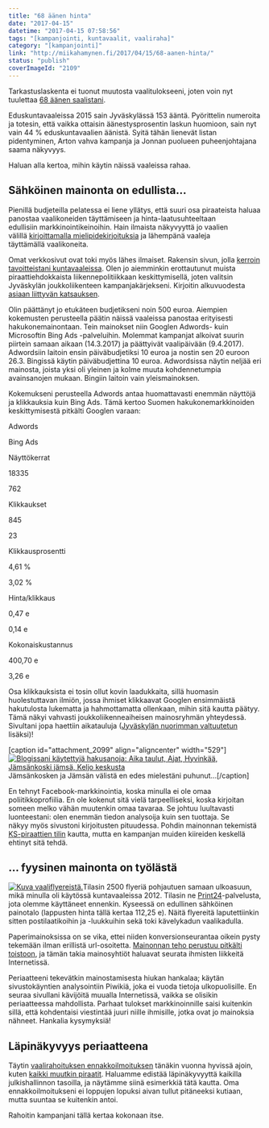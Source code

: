 ```yaml
---
title: "68 äänen hinta"
date: "2017-04-15"
datetime: "2017-04-15 07:58:56"
tags: "[kampanjointi, kuntavaalit, vaaliraha]"
category: "[kampanjointi]"
link: "http://miikahamynen.fi/2017/04/15/68-aanen-hinta/"
status: "publish"
coverImageId: "2109"
---
```


Tarkastuslaskenta ei tuonut muutosta vaalitulokseeni, joten voin nyt tuulettaa [68 äänen saalistani](http://tulospalvelu.vaalit.fi/KV-2017/fi/ehdkutulos_179.html).

Eduskuntavaaleissa 2015 sain Jyväskylässä 153 ääntä. Pyörittelin numeroita ja totesin, että vaikka ottaisin äänestysprosentin laskun huomioon, sain nyt vain 44 % eduskuntavaalien äänistä. Syitä tähän lienevät listan pidentyminen, Arton vahva kampanja ja Jonnan puolueen puheenjohtajana saama näkyvyys.

Haluan alla kertoa, mihin käytin näissä vaaleissa rahaa.

## Sähköinen mainonta on edullista...

Pienillä budjeteilla pelatessa ei liene yllätys, että suuri osa piraateista haluaa panostaa vaalikoneiden täyttämiseen ja hinta-laatusuhteeltaan edullisiin markkinointikeinoihin. Hain ilmaista näkyvyyttä jo vaalien välillä [kirjoittamalla mielipidekirjoituksia](/category/aktivismi/mielipidekirjoitukset/) ja lähempänä vaaleja täyttämällä vaalikoneita.

Omat verkkosivut ovat toki myös lähes ilmaiset. Rakensin sivun, jolla [kerroin tavoitteistani kuntavaaleissa](http://miikahamynen.fi/kuntavaalit-2017/). Olen jo aiemminkin erottautunut muista piraattiehdokkaista liikennepolitiikkaan keskittymisellä, joten valitsin Jyväskylän joukkoliikenteen kampanjakärjekseni. Kirjoitin alkuvuodesta [asiaan liittyvän katsauksen](http://miikahamynen.fi/2017/01/30/joukkoliikenne-nelja-vuotta-myohemmin/).

Olin päättänyt jo etukäteen budjetikseni noin 500 euroa. Aiempien kokemusten perusteella päätin näissä vaaleissa panostaa erityisesti hakukonemainontaan. Tein mainokset niin Googlen Adwords- kuin Microsoftin Bing Ads -palveluihin. Molemmat kampanjat alkoivat suurin piirtein samaan aikaan (14.3.2017) ja päättyivät vaalipäivään (9.4.2017). Adwordsiin laitoin ensin päiväbudjetiksi 10 euroa ja nostin sen 20 euroon 26.3. Bingissä käytin päiväbudjettina 10 euroa. Adwordsissa näytin neljää eri mainosta, joista yksi oli yleinen ja kolme muuta kohdennetumpia avainsanojen mukaan. Bingiin laitoin vain yleismainoksen.

Kokemukseni perusteella Adwords antaa huomattavasti enemmän näyttöjä ja klikkauksia kuin Bing Ads. Tämä kertoo Suomen hakukonemarkkinoiden keskittymisestä pitkälti Googlen varaan:

Adwords

Bing Ads

Näyttökerrat

18335

762

Klikkaukset

845

23

Klikkausprosentti

4,61 %

3,02 %

Hinta/klikkaus

0,47 e

0,14 e

Kokonaiskustannus

400,70 e

3,26 e

Osa klikkauksista ei tosin ollut kovin laadukkaita, sillä huomasin huolestuttavan ilmiön, jossa ihmiset klikkaavat Googlen ensimmäistä hakutulosta lukematta ja hahmottamatta ollenkaan, mihin sitä kautta päätyy. Tämä näkyi vahvasti joukkoliikenneaiheisen mainosryhmän yhteydessä. Sivultani jopa haettiin aikatauluja ([Jyväskylän nuorimman valtuutetun](https://www.facebook.com/asikainen/) lisäksi)!

\[caption id="attachment\_2099" align="aligncenter" width="529"\][![Blogissani käytettyjä hakusanoja: Aika taulut, Ajat, Hyvinkää, Jämsänkoski jämsä, Keljo keskusta](http://miikahamynen.fi/wp-content/uploads/2017/04/Kuvakaappaus-2017-04-15-09-29-44.png)](http://miikahamynen.fi/wp-content/uploads/2017/04/Kuvakaappaus-2017-04-15-09-29-44.png) Jämsänkosken ja Jämsän välistä en edes mielestäni puhunut...\[/caption\]

En tehnyt Facebook-markkinointia, koska minulla ei ole omaa poliitikkoprofiilia. En ole kokenut sitä vielä tarpeelliseksi, koska kirjoitan someen melko vähän muutenkin omaa tavaraa. Se johtuu luultavasti luonteestani: olen enemmän tiedon analysoija kuin sen tuottaja. Se näkyy myös sivustoni kirjoitusten pituudessa. Pohdin mainonnan tekemistä [KS-piraattien tilin](https://www.facebook.com/KSPiraatit/) kautta, mutta en kampanjan muiden kiireiden keskellä ehtinyt sitä tehdä.

## ... fyysinen mainonta on työlästä

[![Kuva vaaliflyereistä.](http://miikahamynen.fi/wp-content/uploads/2017/04/mainospino_kuntavaalit_2017.jpg)](http://miikahamynen.fi/wp-content/uploads/2017/04/mainospino_kuntavaalit_2017.jpg)Tilasin 2500 flyeriä pohjautuen samaan ulkoasuun, mikä minulla oli käytössä kuntavaaleissa 2012. Tilasin ne [Print24](https://print24.com/fi-fi/)\-palvelusta, jota olemme käyttäneet ennenkin. Kyseessä on edullinen sähköinen painotalo (lappusten hinta tällä kertaa 112,25 e). Näitä flyereitä laputettiinkin sitten postilaatikoihin ja -luukkuihin sekä toki kävelykadun vaalikadulla.

Paperimainoksissa on se vika, ettei niiden konversionseurantaa oikein pysty tekemään ilman erillistä url-osoitetta. [Mainonnan teho perustuu pitkälti toistoon](https://en.wikipedia.org/wiki/Effective_frequency), ja tämän takia mainosyhtiöt haluavat seurata ihmisten liikkeitä Internetissä.

Periaatteeni tekevätkin mainostamisesta hiukan hankalaa; käytän sivustokäyntien analysointiin Piwikiä, joka ei vuoda tietoja ulkopuolisille. En seuraa sivullani kävijöitä muualla Internetissä, vaikka se olisikin periaatteessa mahdollista. Parhaat tulokset markkinoinnille saisi kuitenkin sillä, että kohdentaisi viestintää juuri niille ihmisille, jotka ovat jo mainoksia nähneet. Hankalia kysymyksiä!

## Läpinäkyvyys periaatteena

Täytin [vaalirahoituksen ennakkoilmoituksen](http://miikahamynen.fi/wp-content/uploads/2017/04/ennakkoilmoitus_kuntavaalit_2017.pdf) tänäkin vuonna hyvissä ajoin, kuten [kaikki muutkin piraatit](https://piraattipuolue.fi/2017/03/24/kaikki-piraattipuolueen-ehdokkaat-ovat-tayttaneet-vaalirahoituksen-ennakkoilmoituksen/). Haluamme edistää läpinäkyvyyttä kaikilla julkishallinnon tasoilla, ja näytämme siinä esimerkkiä tätä kautta. Oma ennakkoilmoitukseni ei loppujen lopuksi aivan tullut pitäneeksi kutiaan, mutta suuntaa se kuitenkin antoi.

Rahoitin kampanjani tällä kertaa kokonaan itse.
